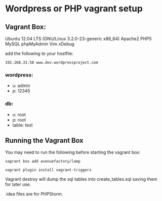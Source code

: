# Wordpress or PHP vagrant setup

## Vagrant Box:
Ubuntu 12.04 LTS (GNU/Linux 3.2.0-23-generic x86_64)
Apache2
PHP5
MySQL
phpMyAdmin
Vim
xDebug

add the following to your hostfile:
```
192.168.33.58 www.dev.wordpressproject.com
```
### wordpress:

* u: admin
* p: 12345

### db:

* u: root
* p: root
* table: test

## Running the Vagrant Box

You may need to run the following before starting the vagrant box:
```
vagrant box add avenuefactory/lamp
```
```
vagrant plugin install vagrant-triggers
```

Vagrant destroy will dump the sql tables into create_tables.sql saving them for later use.

.idea files are for PHPStorm. 